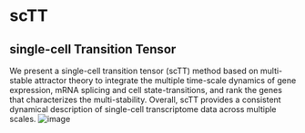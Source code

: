 # scTT
 single-cell Transition Tensor
----
We present a single-cell transition tensor (scTT) method based on multi-stable attractor theory to integrate the multiple time-scale dynamics of gene expression, mRNA splicing and cell state-transitions, and rank the genes that characterizes the multi-stability. Overall, scTT provides a consistent dynamical description of single-cell transcriptome data across multiple scales. ![image](https://user-images.githubusercontent.com/46710747/189604786-0cb50f4c-d049-42ca-b49c-bec2fb733d78.png)

